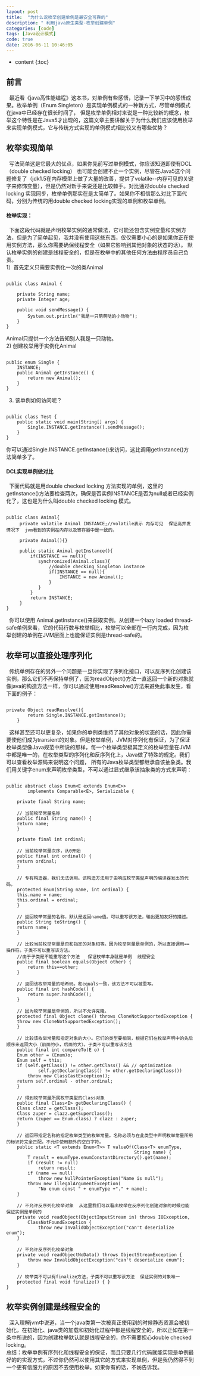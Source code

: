 ```yaml
---
layout: post
title:  "为什么说枚举创建单例是最安全可靠的"
description: " 利用java原生类型-枚举创建单例"
categories: [code]
tags: [Java设计模式]
code: true
date: 2016-06-11 10:46:05
---
```


* content
{:toc}

## 前言
&nbsp;&nbsp;最近看《java高性能编程》这本书，对单例有些感悟，记录一下学习中的感悟成果。枚举单例（Enum Singleton）是实现单例模式的一种新方式，尽管单例模式在java中已经存在很长时间了，
但是枚举单例相对来说是一种比较新的概念，枚举这个特性是在Java5才出现的，这篇文章主要讲解关于为什么我们应该使用枚举来实现单例模式，它与传统方式实现的单例模式相比较又有哪些优势？

## 枚举实现简单
&nbsp;&nbsp;写法简单这是它最大的优点，如果你先前写过单例模式，你应该知道即使有DCL（double checked locking） 也可能会创建不止一个实例，尽管在Java5这个问题修复了（jdk1.5在内存模型上做了大量的改善，提供了volatile--内存可见的关键字来修饰变量），但是仍然对新手来说还是比较棘手。对比通过double checked locking 实现同步，枚举单例那实在是太简单了。如果你不相信那么对比下面代码，分别为传统的用double checked locking实现的单例和枚举单例。

#### 枚举实现：
&nbsp;&nbsp;下面这段代码就是声明枚举实例的通常做法，它可能还包含实例变量和实例方法，但是为了简单起见，我并没有使用这些东西，仅仅需要小心的是如果你正在使用实例方法，那么你需要确保线程安全（如果它影响到其他对象的状态的话）。
默认枚举实例的创建是线程安全的，但是在枚举中的其他任何方法由程序员自己负责。<br/>
1）首先定义只需要实例化一次的类Animal

```

public class Animal {

	private String name;
	private Integer age;

	public void sendMessage() {
		System.out.println("我是一只萌萌哒的小动物");
	}
}

```

Animal只提供一个方法告知别人我是一只动物。<br/>
2) 创建枚举用于实例化Animal

```

public enum Single {
	INSTANCE;
	public Animal getInstance() {
		return new Animal();
	}
}

```

3) 该单例如何访问呢？

```

public class Test {
    public static void main(String[] args) {
        Single.INSTANCE.getInstance().sendMessage();
    }
}

```

你可以通过Single.INSTANCE.getInstance()来访问，这比调用getInstance()方法简单多了。
#### DCL实现单例做对比
&nbsp;&nbsp;下面代码就是用double checked locking 方法实现的单例，这里的getInstance()方法要检查两次，确保是否实例INSTANCE是否为null或者已经实例化了，这也是为什么叫double checked locking 模式。<br/>

```

public class Animal{
     private volatile Animal INSTANCE;//volatile表示 内存可见  保证高并发情况下  jvm看到的实例在内存以及寄存器中是一致的。
 
     private Animal(){}
 
     public static Animal getInstance(){
         if(INSTANCE == null){
            synchronized(Animal.class){
                //double checking Singleton instance
                if(INSTANCE == null){
                    INSTANCE = new Animal();
                }
            }
         }
         return INSTANCE;
     }
}

```

&nbsp;&nbsp;你可以使用 Animal.getInstance()来获取实例。从创建一个lazy loaded thread-safe单例来看，它的代码行数与枚举相比，枚举可以全部在一行内完成，因为枚举创建的单例在JVM层面上也能保证实例是thread-safe的。

## 枚举可以直接处理序列化
&nbsp;&nbsp;传统单例存在的另外一个问题是一旦你实现了序列化接口，可以反序列化创建该实例，那么它们不再保持单例了，因为readObject()方法一直返回一个新的对象就像java的构造方法一样，你可以通过使用readResolve()方法来避免此事发生，看下面的例子：

```

private Object readResolve(){
        return Single.INSTANCE.getInstance();
    }

```

&nbsp;&nbsp;这样甚至还可以更复杂，如果你的单例类维持了其他对象的状态的话，因此你需要使他们成为transient的对象。但是枚举单例，JVM对序列化有保证，为了保证枚举类型像Java规范中所说的那样，每一个枚举类型极其定义的枚举变量在JVM中都是唯一的，在枚举类型的序列化和反序列化上，Java做了特殊的规定。我们可以查看枚举源码来说明这个问题，
所有的Java枚举类型都继承自该抽象类。我们用关键字enum来声明枚举类型，不可以通过显式继承该抽象类的方式来声明：

```

public abstract class Enum<E extends Enum<E>>  
        implements Comparable<E>, Serializable {  
      
    private final String name;  
  
    // 当前枚举常量名称  
    public final String name() {  
    return name;  
    }  
  
    private final int ordinal;  
  
    // 当前枚举常量次序，从0开始  
    public final int ordinal() {  
    return ordinal;  
    }  
  
    // 专有构造器，我们无法调用。该构造方法用于由响应枚举类型声明的编译器发出的代码。   
    protected Enum(String name, int ordinal) {  
    this.name = name;  
    this.ordinal = ordinal;  
    }  
  
    // 返回枚举常量的名称，默认是返回name值。可以重写该方法，输出更加友好的描述。  
    public String toString() {  
    return name;  
    }  
  
    // 比较当前枚举常量是否和指定的对象相等。因为枚举常量是单例的，所以直接调用==操作符。子类不可以重写该方法。 
    //由于子类是不能重写这个方法   保证枚举本身就是单例  线程安全
    public final boolean equals(Object other) {   
        return this==other;  
    }  
  
    // 返回该枚举常量的哈希码。和equals一致，该方法不可以被重写。  
    public final int hashCode() {  
        return super.hashCode();  
    }  
  
    // 因为枚举常量是单例的，所以不允许克隆。  
    protected final Object clone() throws CloneNotSupportedException {  
    throw new CloneNotSupportedException();  
    }  
  
    // 比较该枚举常量和指定对象的大小。它们的类型要相同，根据它们在枚举声明中的先后顺序来返回大小（前面的小，后面的大）。子类不可以重写该方法  
    public final int compareTo(E o) {  
    Enum other = (Enum)o;  
    Enum self = this;  
    if (self.getClass() != other.getClass() && // optimization  
            self.getDeclaringClass() != other.getDeclaringClass())  
        throw new ClassCastException();  
    return self.ordinal - other.ordinal;  
    }  
  
    // 得到枚举常量所属枚举类型的Class对象  
    public final Class<E> getDeclaringClass() {  
    Class clazz = getClass();  
    Class zuper = clazz.getSuperclass();  
    return (zuper == Enum.class) ? clazz : zuper;  
    }  
  
    // 返回带指定名称的指定枚举类型的枚举常量。名称必须与在此类型中声明枚举常量所用的标识符完全匹配。不允许使用额外的空白字符。  
    public static <T extends Enum<T>> T valueOf(Class<T> enumType,  
                                                String name) {  
        T result = enumType.enumConstantDirectory().get(name);  
        if (result != null)  
            return result;  
        if (name == null)  
            throw new NullPointerException("Name is null");  
        throw new IllegalArgumentException(  
            "No enum const " + enumType +"." + name);  
    }  
  
    // 不允许反序列化枚举对象  从这里我们可以看出枚举在反序列化创建对象的时候也能保证实例是单例的 
    private void readObject(ObjectInputStream in) throws IOException,  
        ClassNotFoundException {  
            throw new InvalidObjectException("can't deserialize enum");  
    }  
  
    // 不允许反序列化枚举对象  
    private void readObjectNoData() throws ObjectStreamException {  
        throw new InvalidObjectException("can't deserialize enum");  
    }  
 
    // 枚举类不可以有finalize方法，子类不可以重写该方法  保证实例的对象唯一
    protected final void finalize() { }  
}  

```

## 枚举实例创建是线程安全的
&nbsp;&nbsp;深入理解jvm中说道，当一个java类第一次被真正使用到的时候静态资源会被初始化，在初始化、java类的加载和初始化过程中都是线程安全的，所以正如在第一条中所说的，因为创建枚举默认就是线程安全的，你不需要担心double checked locking。<br/>
总结：枚举单例有序列化和线程安全的保证，而且只要几行代码就能实现是单例最好的的实现方式，不过你仍然可以使用其它的方式来实现单例，但是我仍然得不到一个更有信服力的原因不去使用枚举。如果你有的话，不妨告诉我。